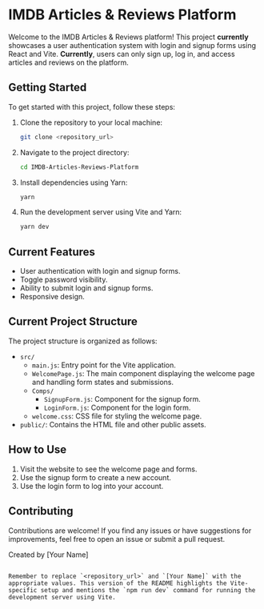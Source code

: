 # IMDB Articles & Reviews Platform

Welcome to the IMDB Articles & Reviews platform! This project **currently** showcases a user authentication system with login and signup forms using React and Vite. **Currently**, users can only sign up, log in, and access articles and reviews on the platform.

## Getting Started

To get started with this project, follow these steps:

1. Clone the repository to your local machine:
   ```sh
   git clone <repository_url>
   ```

2. Navigate to the project directory:
   ```sh
   cd IMDB-Articles-Reviews-Platform
   ```

3. Install dependencies using Yarn:
   ```sh
   yarn
   ```

4. Run the development server using Vite and Yarn:
   ```sh
   yarn dev
   ```

## **Current** Features

- User authentication with login and signup forms.
- Toggle password visibility.
- Ability to submit login and signup forms.
- Responsive design.

## **Current** Project Structure

The project structure is organized as follows:

- `src/`
  - `main.js`: Entry point for the Vite application.
  - `WelcomePage.js`: The main component displaying the welcome page and handling form states and submissions.
  - `Comps/`
    - `SignupForm.js`: Component for the signup form.
    - `LoginForm.js`: Component for the login form.
  - `welcome.css`: CSS file for styling the welcome page.
- `public/`: Contains the HTML file and other public assets.

## How to Use

1. Visit the website to see the welcome page and forms.
2. Use the signup form to create a new account.
3. Use the login form to log into your account.

## Contributing

Contributions are welcome! If you find any issues or have suggestions for improvements, feel free to open an issue or submit a pull request.


Created by [Your Name]
```

Remember to replace `<repository_url>` and `[Your Name]` with the appropriate values. This version of the README highlights the Vite-specific setup and mentions the `npm run dev` command for running the development server using Vite.
